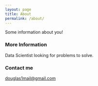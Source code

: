 ```yaml
---
layout: page
title: About
permalink: /about/
---
```


Some information about you!

### More Information

Data Scientist looking for problems to solve.

### Contact me

[douglas1mail@gmail.com](mailto:douglas1mail@gmail)